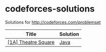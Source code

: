 codeforces-solutions
===================

Solutions for http://codeforces.com/problemset

| Title | Solution |
| ----- | -------- |
| [[1A] Theatre Square](http://codeforces.com/problemset/problem/1/A) | [Java](./1A/Main.java)
